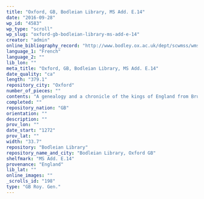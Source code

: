 ```yaml
---
title: "Oxford, GB, Bodleian Library, MS Add. E.14"
date: "2016-09-28"
wp_id: "4583"
wp_type: "scroll"
wp_slug: "oxford-gb-bodleian-library-ms-add-e-14"
creator: "admin"
online_bibliography_record: "http://www.bodley.ox.ac.uk/dept/scwmss/wmss/online/medieval/additional/additional-e.html"
language_1: "French"
language_2: ""
lib_lon: ""
meta_title: "Oxford, GB, Bodleian Library, MS Add. E.14"
date_quality: "ca"
length: "379.1"
repository_city: "Oxford"
number_of_pieces: ""
contents: "A genealogy and a chronicle of the kings of England from Brut to Edward I (1272) in parallel columns, preceeded by a diagram of the early divisions of the country with descriptions."
completed: ""
repository_nation: "GB"
orientation: ""
description: ""
prov_lon: ""
date_start: "1272"
prov_lat: ""
width: "33.7"
repository: "Bodleian Library"
repository_name_and_city: "Bodleian Library, Oxford GB"
shelfmark: "MS Add. E.14"
provenance: "England"
lib_lat: ""
online_images: ""
_scrolls_id: "198"
type: "GB Roy. Gen."
---
```



